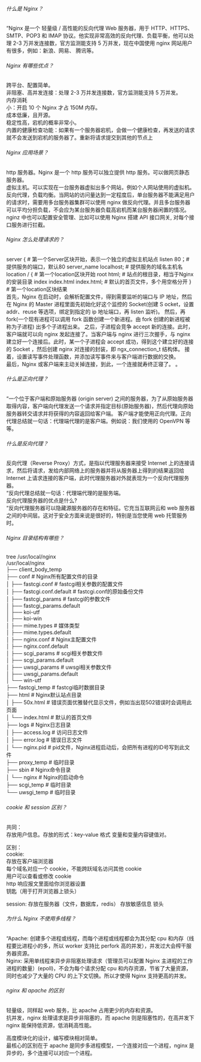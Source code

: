 ###### 什么是 Nginx？   
“Nginx 是一个 轻量级 / 高性能的反向代理 Web 服务器，用于 HTTP、HTTPS、SMTP、POP3 和 IMAP 协议。他实现非常高效的反向代理、负载平衡，他可以处理 2-3 万并发连接数，官方监测能支持 5 万并发，现在中国使用 nginx 网站用户有很多，例如：新浪、网易、 腾讯等。

###### Nginx 有哪些优点？   
跨平台、配置简单。    
非阻塞、高并发连接：处理 2-3 万并发连接数，官方监测能支持 5 万并发。   
内存消耗   
小：开启 10 个 Nginx 才占 150M 内存。   
成本低廉，且开源。   
稳定性高，宕机的概率非常小。   
内置的健康检查功能：如果有一个服务器宕机，会做一个健康检查，再发送的请求就不会发送到宕机的服务器了。重新将请求提交到其他的节点上

###### Nginx 应用场景？   
http 服务器。Nginx 是一个 http 服务可以独立提供 http 服务。可以做网页静态服务器。   
虚拟主机。可以实现在一台服务器虚拟出多个网站，例如个人网站使用的虚拟机。   
反向代理，负载均衡。当网站的访问量达到一定程度后，单台服务器不能满足用户的请求时，需要用多台服务器集群可以使用 nginx 做反向代理。并且多台服务器可以平均分担负载，不会应为某台服务器负载高宕机而某台服务器闲置的情况。
nginz 中也可以配置安全管理、比如可以使用 Nginx 搭建 API 接口网关, 对每个接口服务进行拦截。  

 
###### Nginx 怎么处理请求的？
server { # 第一个Server区块开始，表示一个独立的虚拟主机站点
   listen       80；# 提供服务的端口，默认80
   server_name localhost; # 提供服务的域名主机名
   location / { # 第一个location区块开始
     root   html; # 站点的根目录，相当于Nginx的安装目录
     index  index.html index.html; # 默认的首页文件，多个用空格分开
} # 第一个location区块结果      
首先，Nginx 在启动时，会解析配置文件，得到需要监听的端口与 IP 地址，然后在 Nginx 的 Master 进程里面先初始化好这个监控的 Socket(创建 S ocket，设置 addr、reuse 等选项，绑定到指定的 ip 地址端口，再 listen 监听)。
然后，再 fork(一个现有进程可以调用 fork 函数创建一个新进程。由 fork 创建的新进程被称为子进程) 出多个子进程出来。
之后，子进程会竞争 accept 新的连接。此时，客户端就可以向 nginx 发起连接了。当客户端与 nginx 进行三次握手，与 nginx 建立好一个连接后。此时，某一个子进程会 accept 成功，得到这个建立好的连接的 Socket ，然后创建 nginx 对连接的封装，即 ngx_connection_t 结构体。
接着，设置读写事件处理函数，并添加读写事件来与客户端进行数据的交换。    
最后，Nginx 或客户端来主动关掉连接，到此，一个连接就寿终正寝了。   。

###### 什么是正向代理？
“一个位于客户端和原始服务器 (origin server) 之间的服务器，为了从原始服务器取得内容，客户端向代理发送一个请求并指定目标(原始服务器)，然后代理向原始服务器转交请求并将获得的内容返回给客户端。
客户端才能使用正向代理。正向代理总结就一句话：代理端代理的是客户端。例如说：我们使用的 OpenVPN 等等。

###### 什么是反向代理？
反向代理（Reverse Proxy）方式，是指以代理服务器来接受 Internet 上的连接请求，然后将请求，发给内部网络上的服务器并将从服务器上得到的结果返回给 Internet 上请求连接的客户端，此时代理服务器对外就表现为一个反向代理服务器。   
“反向代理总结就一句话：代理端代理的是服务端。    
反向代理服务器的优点是什么?    
“反向代理服务器可以隐藏源服务器的存在和特征。它充当互联网云和 web 服务器之间的中间层。这对于安全方面来说是很好的，特别是当您使用 web 托管服务时。

######  Nginx 目录结构有哪些？
tree /usr/local/nginx   
/usr/local/nginx  
├── client_body_temp  
├── conf # Nginx所有配置文件的目录   
│ ├── fastcgi.conf # fastcgi相关参数的配置文件   
│ ├── fastcgi.conf.default         # fastcgi.conf的原始备份文件    
│ ├── fastcgi_params # fastcgi的参数文件    
│ ├── fastcgi_params.default          
│ ├── koi-utf   
│ ├── koi-win   
│ ├── mime.types # 媒体类型   
│ ├── mime.types.default   
│ ├── nginx.conf # Nginx主配置文件   
│ ├── nginx.conf.default   
│ ├── scgi_params # scgi相关参数文件   
│ ├── scgi_params.default     
│ ├── uwsgi_params # uwsgi相关参数文件   
│ ├── uwsgi_params.default   
│ └── win-utf   
├── fastcgi_temp # fastcgi临时数据目录   
├── html # Nginx默认站点目录    
│ ├── 50x.html # 错误页面优雅替代显示文件，例如当出现502错误时会调用此页面    
│ └── index.html # 默认的首页文件    
├── logs # Nginx日志目录   
│ ├── access.log # 访问日志文件   
│ ├── error.log # 错误日志文件   
│ └── nginx.pid # pid文件，Nginx进程启动后，会把所有进程的ID号写到此文件   
├── proxy_temp # 临时目录   
├── sbin # Nginx命令目录   
│ └── nginx # Nginx的启动命令   
├── scgi_temp # 临时目录   
└── uwsgi_temp # 临时目录  

 
###### cookie 和 session 区别？
共同：  
存放用户信息。存放的形式：key-value 格式 变量和变量内容键值对。  

区别：  
cookie:   
存放在客户端浏览器   
每个域名对应一个 cookie，不能跨跃域名访问其他 cookie  
用户可以查看或修改 cookie    
http 响应报文里面给你浏览器设置   
钥匙（用于打开浏览器上锁头）   

session:
存放在服务器（文件，数据库，redis）
存放敏感信息
锁头  


######   为什么 Nginx 不使用多线程？
“Apache: 创建多个进程或线程，而每个进程或线程都会为其分配 cpu 和内存（线程要比进程小的多，所以 worker 支持比 perfork 高的并发），并发过大会榨干服务器资源。      
Nginx: 采用单线程来异步非阻塞处理请求（管理员可以配置 Nginx 主进程的工作进程的数量）(epoll)，不会为每个请求分配 cpu 和内存资源，节省了大量资源，同时也减少了大量的 CPU 的上下文切换。所以才使得 Nginx 支持更高的并发。

###### nginx 和 apache 的区别
轻量级，同样起 web 服务，比 apache 占用更少的内存和资源。         
抗并发，nginx 处理请求是异步非阻塞的，而 apache 则是阻塞性的，在高并发下 nginx 能保持低资源，低消耗高性能。

高度模块化的设计，编写模块相对简单。    
最核心的区别在于 apache 是同步多进程模型，一个连接对应一个进程，nginx 是异步的，多个连接可以对应一个进程。


